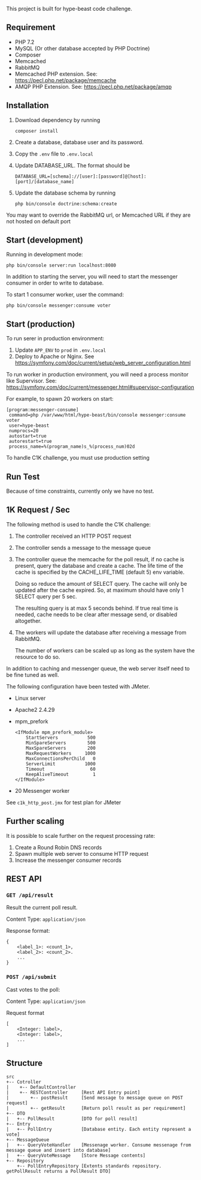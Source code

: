 This project is built for hype-beast code challenge.

## Requirement

- PHP 7.2
- MySQL (Or other database accepted by PHP Doctrine)
- Composer
- Memcached
- RabbitMQ
- Memcached PHP extension. See: https://pecl.php.net/package/memcache
- AMQP PHP Extension. See: https://pecl.php.net/package/amqp

## Installation
1. Download dependency by running

    `composer install`
   
2. Create a database, database user and its password.
3. Copy the `.env` file to `.env.local`
4. Update DATABASE_URL. The format should be 

   `DATABASE_URL=[schema]://[user]:[password]@[host]:[port]/[database_name]`
   
5. Update the database schema by running 

    `php bin/console doctrine:schema:create`

You may want to override the RabbitMQ url, or Memcached URL if they are not hosted on default port

## Start (development)

Running in development mode: 

`php bin/console server:run localhost:8080`

In addition to starting the server, you will need to start the messenger consumer in order to write to database.

To start 1 consumer worker, user the command: 

`php bin/console messenger:consume voter` 

## Start (production)

To run serer in production environment:
1. Update `APP_ENV` to `prod` in `.env.local`
2. Deploy to Apache or Nginx. See https://symfony.com/doc/current/setup/web_server_configuration.html 

To run worker in production environment, you will need a process monitor like Supervisor. See: https://symfony.com/doc/current/messenger.html#supervisor-configuration

For example, to spawn 20 workers on start:

    [program:messenger-consume]
     command=php /var/www/html/hype-beast/bin/console messenger:consume voter
     user=hype-beast
     numprocs=20
     autostart=true
     autorestart=true
     process_name=%(program_name)s_%(process_num)02d
     
To handle C1K challenge, you must use production setting

## Run Test

Because of time constraints, currently only we have no test.

## 1K Request / Sec

The following method is used to handle the C1K challenge:

1. The controller received an HTTP POST request
2. The controller sends a message to the message queue
3. The controller queue the memcache for the poll result, if no cache is present, query the database and create a cache. The life time of the cache is specified by the CACHE_LIFE_TIME (default 5) env variable.
   
   Doing so reduce the amount of SELECT query. The cache will only be updated after the cache expired. So, at maximum should have only 1 SELECT query per 5 sec.
 
   The resulting query is at max 5 seconds behind. If true real time is needed, cache needs to be clear after message send, or disabled altogether. 
   
4. The workers will update the database after receiving a message from RabbitMQ.

   The number of workers can be scaled up as long as the system have the resource to do so.
   
In addition to caching and messenger queue, the web server itself need to be fine tuned as well.

The following configuration have been tested with JMeter.

- Linux server
- Apache2 2.4.29
- mpm_prefork
        
      <IfModule mpm_prefork_module>
          StartServers           500
          MinSpareServers        500
          MaxSpareServers        200
          MaxRequestWorkers     1000
          MaxConnectionsPerChild   0
          ServerLimit           1000
          Timeout                 60
          KeepAliveTimeout         1
      </IfModule>
      
- 20 Messenger worker

See `c1k_http_post.jmx` for test plan for JMeter

## Further scaling

It is possible to scale further on the request processing rate:

1. Create a Round Robin DNS records
2. Spawn multiple web server to consume HTTP request
3. Increase the messenger consumer records  

## REST API

### `GET /api/result`
Result the current poll result.

Content Type: `application/json`

Response format:

    {
        <label_1>: <count_1>,
        <label_2>: <count_2>.
        ...
    }
    
### `POST /api/submit`
Cast votes to the poll:

Content Type: `application/json`

Request format

    [
        <Integer: label>,
        <Integer: label>,
        ...
    ]

## Structure

    
    src
    +-- Cotroller
    |    +-- DefaultController
    |    +-- RESTController     [Rest API Entry point]
    |        +-- postResult     [Send message to message queue on POST request]
    |        +-- getResult      [Return poll result as per requirement]
    +-- DTO
    |   +-- PollResult          [DTO for poll result]
    +-- Entry
    |   +-- PollEntry           [Database entity. Each entity represent a vote]
    +-- MessageQueue
    |   +-- QueryVoteHandler    [Messenage worker. Consume messenage from message queue and insert into database]
    |   +-- QueryVoteMessage    [Store Message contents]
    +-- Repository
        +-- PollEntryRepository [Extents standards repository. getPollResult returns a PollResult DTO]